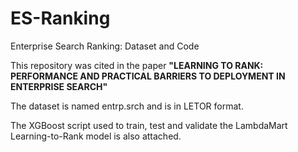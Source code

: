 # ES-Ranking
Enterprise Search Ranking: Dataset and Code


This repository was cited in the paper **"LEARNING TO RANK: PERFORMANCE AND PRACTICAL BARRIERS TO DEPLOYMENT IN ENTERPRISE SEARCH"**

The dataset is named entrp.srch and is in LETOR format.  

The XGBoost script used to train, test and validate the LambdaMart Learning-to-Rank model is also attached.

